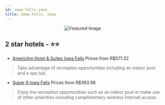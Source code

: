```yaml
---
id: iowa-falls-iowa
title: Iowa Falls, Iowa
---
```


<center><img src="https://i.travelapi.com/hotels/1000000/570000/561500/561463/762b9107_z.jpg" alt="Featured Image" /></center>


##  2 star hotels - ⭐️⭐️

-    [AmericInn Hotel & Suites Iowa Falls](https://us.hurb.com/hotels/iowa-falls/americinn-hotel-suites-iowa-falls-JNP-JP108162?cmp=18055) Prices from R$571.32
   > Take advantage of recreation opportunities including an indoor pool and a spa tub.
-    [Super 8 Iowa Falls](https://us.hurb.com/hotels/iowa-falls/super-8-iowa-falls-JNP-JP741838?cmp=18055) Prices from R$393.98
   > Enjoy the recreation opportunities such as an indoor pool or make use of other amenities including complimentary wireless Internet access.
